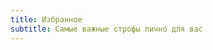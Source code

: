 ```yaml
---
title: Избранное
subtitle: Самые важные строфы лично для вас
---
```


<client-only >
  <fav-list />
</client-only >

